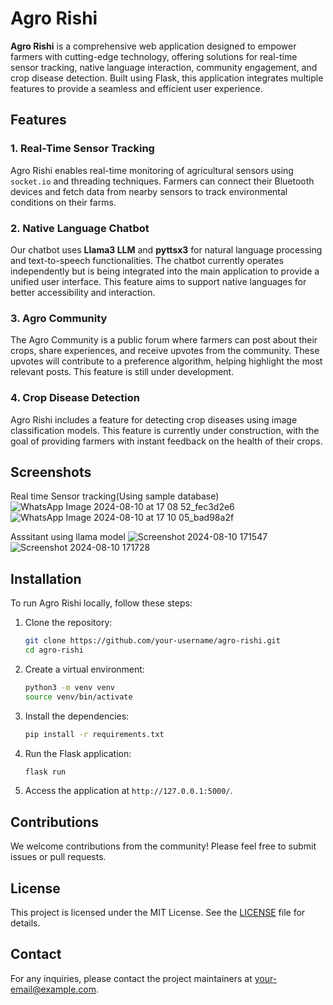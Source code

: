 # Agro Rishi

**Agro Rishi** is a comprehensive web application designed to empower farmers with cutting-edge technology, offering solutions for real-time sensor tracking, native language interaction, community engagement, and crop disease detection. Built using Flask, this application integrates multiple features to provide a seamless and efficient user experience.

## Features

### 1. Real-Time Sensor Tracking
Agro Rishi enables real-time monitoring of agricultural sensors using `socket.io` and threading techniques. Farmers can connect their Bluetooth devices and fetch data from nearby sensors to track environmental conditions on their farms. 

### 2. Native Language Chatbot
Our chatbot uses **Llama3 LLM** and **pyttsx3** for natural language processing and text-to-speech functionalities. The chatbot currently operates independently but is being integrated into the main application to provide a unified user interface. This feature aims to support native languages for better accessibility and interaction.

### 3. Agro Community
The Agro Community is a public forum where farmers can post about their crops, share experiences, and receive upvotes from the community. These upvotes will contribute to a preference algorithm, helping highlight the most relevant posts. This feature is still under development.

### 4. Crop Disease Detection
Agro Rishi includes a feature for detecting crop diseases using image classification models. This feature is currently under construction, with the goal of providing farmers with instant feedback on the health of their crops.

## Screenshots
Real time Sensor tracking(Using sample database)
 ![WhatsApp Image 2024-08-10 at 17 08 52_fec3d2e6](https://github.com/user-attachments/assets/4f1af2f8-09a7-405b-ae6f-85ae4a1af1be)
![WhatsApp Image 2024-08-10 at 17 10 05_bad98a2f](https://github.com/user-attachments/assets/f0b891dc-bdd1-42d8-b6a8-cc7776bb40cf)

Asssitant using llama model
![Screenshot 2024-08-10 171547](https://github.com/user-attachments/assets/dbb38df9-eef9-4c80-badd-c3f11719e251)
![Screenshot 2024-08-10 171728](https://github.com/user-attachments/assets/db816fbc-e4e3-45d7-b2a7-2b6d749fd1ad)


## Installation

To run Agro Rishi locally, follow these steps:

1. Clone the repository:
    ```bash
    git clone https://github.com/your-username/agro-rishi.git
    cd agro-rishi
    ```

2. Create a virtual environment:
    ```bash
    python3 -m venv venv
    source venv/bin/activate
    ```

3. Install the dependencies:
    ```bash
    pip install -r requirements.txt
    ```

4. Run the Flask application:
    ```bash
    flask run
    ```

5. Access the application at `http://127.0.0.1:5000/`.

## Contributions

We welcome contributions from the community! Please feel free to submit issues or pull requests.

## License

This project is licensed under the MIT License. See the [LICENSE](LICENSE) file for details.

## Contact

For any inquiries, please contact the project maintainers at [your-email@example.com](mailto:your-email@example.com).


